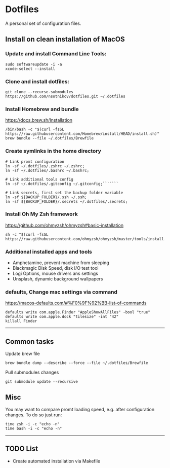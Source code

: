# Dotfiles
A personal set of configuration files.

## Install on clean installation of MacOS

### Update and install Command Line Tools:

    sudo softwareupdate -i -a
    xcode-select --install

### Clone and install dotfiles:

    git clone --recurse-submodules https://github.com/nsotnikov/dotfiles.git ~/.dotfiles
 
### Install Homebrew and bundle
https://docs.brew.sh/Installation

    /bin/bash -c "$(curl -fsSL https://raw.githubusercontent.com/Homebrew/install/HEAD/install.sh)"
    brew bundle --file ~/.dotfiles/Brewfile

### Create symlinks in the home directory

    # Link promt configuration
    ln -sf ~/.dotfiles/.zshrc ~/.zshrc;
    ln -sf ~/.dotfiles/.bashrc ~/.bashrc;

    # Link additional tools config
    ln -sf ~/.dotfiles/.gitconfig ~/.gitconfig;```````

    # Link secrets, first set the backup folder variable
    ln -sf ${BACKUP_FOLDER}/.ssh ~/.ssh;
    ln -sf ${BACKUP_FOLDER}/.secrets ~/.dotfiles/.secrets;


### Install Oh My Zsh framework
https://github.com/ohmyzsh/ohmyzsh#basic-installation

    sh -c "$(curl -fsSL https://raw.githubusercontent.com/ohmyzsh/ohmyzsh/master/tools/install.sh)"

### Additional installed apps and tools

- Amphetamine, prevent machine from sleeping
- Blackmagic Disk Speed, disk I/O test tool
- Logi Options, mouse drivers ans settings
- Unsplash, dynamic background wallpapers

### defaults, Change mac settings via command
https://macos-defaults.com/#%F0%9F%92%BB-list-of-commands

    defaults write com.apple.Finder "AppleShowAllFiles" -bool "true"
    defaults write com.apple.dock "tilesize" -int "42"
    killall Finder

---

## Common tasks

Update brew file

    brew bundle dump --describe --force --file ~/.dotfiles/Brewfile

Pull submodules changes 

    git submodule update --recursive

## Misc
You may want to compare promt loading speed, e.g. after configuration changes.
To do so just run:

    time zsh -i -c "echo -n"
    time bash -i -c "echo -n"

---

## TODO List

- Create automated installation via Makefile